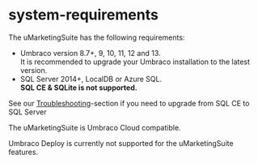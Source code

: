 # system-requirements

The uMarketingSuite has the following requirements:

* Umbraco version 8.7+, 9, 10, 11, 12 and 13.\
  It is recommended to upgrade your Umbraco installation to the latest version.
* SQL Server 2014+, LocalDB or Azure SQL.\
  **SQL CE & SQLite is not supported.**

See our [Troubleshooting](../../../../installing-umarketingsuite/troubleshooting-installs/)-section if you need to upgrade from SQL CE to SQL Server

The uMarketingSuite is Umbraco Cloud compatible.![]()

Umbraco Deploy is currently not supported for the uMarketingSuite features.
